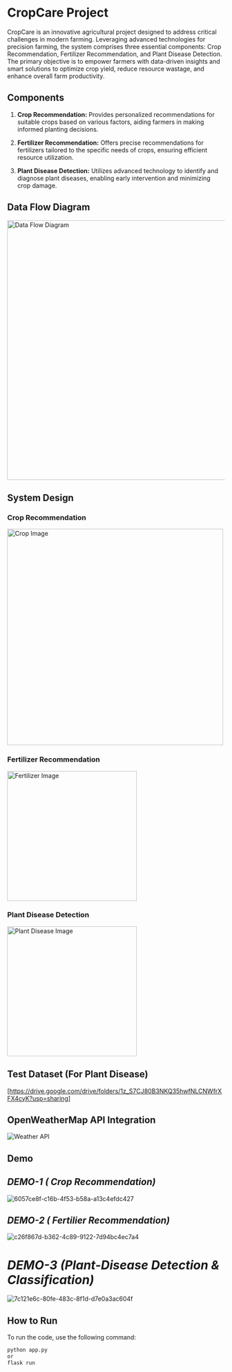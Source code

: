 # CropCare Project

CropCare is an innovative agricultural project designed to address critical challenges in modern farming. Leveraging advanced technologies for precision farming, the system comprises three essential components: Crop Recommendation, Fertilizer Recommendation, and Plant Disease Detection. The primary objective is to empower farmers with data-driven insights and smart solutions to optimize crop yield, reduce resource wastage, and enhance overall farm productivity.

## Components

1. **Crop Recommendation:** Provides personalized recommendations for suitable crops based on various factors, aiding farmers in making informed planting decisions.

2. **Fertilizer Recommendation:** Offers precise recommendations for fertilizers tailored to the specific needs of crops, ensuring efficient resource utilization.

3. **Plant Disease Detection:** Utilizes advanced technology to identify and diagnose plant diseases, enabling early intervention and minimizing crop damage.

## Data Flow Diagram

<img src="https://github.com/m-rishab/CropCare/assets/113618652/238ec4a3-41b3-4fd7-9d12-60aef8f9b3fe.jpg" alt="Data Flow Diagram" width="600"/>

## System Design

### Crop Recommendation
<img src="https://github.com/m-rishab/CropCare/assets/113618652/bffd0913-9882-4a02-a5b4-b03e27bf112c.png" alt="Crop Image" width="500"/>

### Fertilizer Recommendation
<img src="https://github.com/m-rishab/CropCare/assets/113618652/3190badd-54a3-4196-92d5-59d04fbc9dd7.png" alt="Fertilizer Image" width="300"/>

### Plant Disease Detection
<img src="https://github.com/m-rishab/CropCare/assets/113618652/2b3afd27-cf60-4399-8c85-e1b72f4af5ba.png" alt="Plant Disease Image" width="300"/>

## Test Dataset (For Plant Disease)

[https://drive.google.com/drive/folders/1z_S7CJ80B3NKQ35hwfNLCNWfrXFX4cyK?usp=sharing]

## OpenWeatherMap API Integration

![Weather API](https://github.com/m-rishab/CropCare/assets/113618652/237c2f21-56bd-4c26-990c-da9a7ef2a9b1)

## Demo
## *DEMO-1 ( Crop Recommendation)*
![6057ce8f-c16b-4f53-b58a-a13c4efdc427](https://github.com/m-rishab/CropCare/assets/113618652/6bd2e7db-a90d-4239-aa3f-2605cd4fffea)


## *DEMO-2 ( Fertilier Recommendation)*
![c26f867d-b362-4c89-9122-7d94bc4ec7a4](https://github.com/m-rishab/CropCare/assets/113618652/8e89b30e-8ac3-4e14-a7a7-dd4458e2f752)

# *DEMO-3 (Plant-Disease Detection & Classification)*
![7c121e6c-80fe-483c-8f1d-d7e0a3ac604f](https://github.com/m-rishab/CropCare/assets/113618652/5c5a3d30-bcd7-4159-a0db-8da396b3e26e)

## How to Run

To run the code, use the following command:

```bash
python app.py
or
flask run
